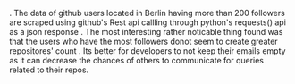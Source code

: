 . The data of github users located in Berlin having more than 200 followers are scraped using github's Rest api callling through python's requests() api as a json response
. The most interesting rather noticable thing found was that the users who have the most followers donot seem to create greater repositores' count
. Its better for developers to not keep their emails empty as it can decrease the chances of others to communicate for queries related to their repos. 
